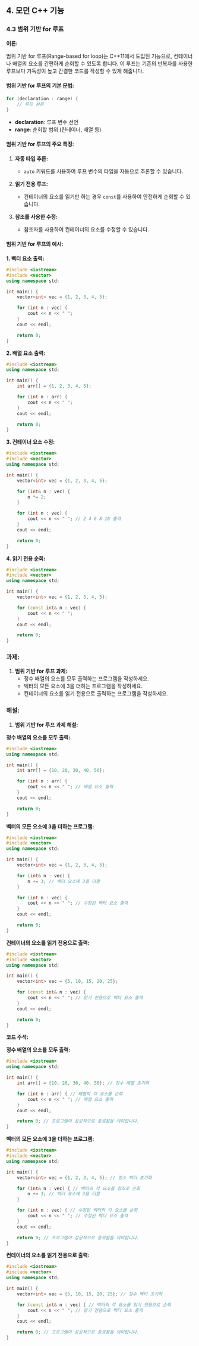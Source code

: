 ## 4. 모던 C++ 기능

### 4.3 범위 기반 for 루프

**이론:**

범위 기반 for 루프(Range-based for loop)는 C++11에서 도입된 기능으로, 컨테이너나 배열의 요소를 간편하게 순회할 수 있도록 합니다. 이 루프는 기존의 반복자를 사용한 루프보다 가독성이 높고 간결한 코드를 작성할 수 있게 해줍니다.

#### **범위 기반 for 루프의 기본 문법:**

```cpp
for (declaration : range) {
    // 루프 본문
}
```

- **declaration**: 루프 변수 선언
- **range**: 순회할 범위 (컨테이너, 배열 등)

#### **범위 기반 for 루프의 주요 특징:**

1. **자동 타입 추론:**
   - `auto` 키워드를 사용하여 루프 변수의 타입을 자동으로 추론할 수 있습니다.

2. **읽기 전용 루프:**
   - 컨테이너의 요소를 읽기만 하는 경우 `const`를 사용하여 안전하게 순회할 수 있습니다.

3. **참조를 사용한 수정:**
   - 참조자를 사용하여 컨테이너의 요소를 수정할 수 있습니다.

#### **범위 기반 for 루프의 예시:**

**1. 벡터 요소 출력:**

```cpp
#include <iostream>
#include <vector>
using namespace std;

int main() {
    vector<int> vec = {1, 2, 3, 4, 5};

    for (int n : vec) {
        cout << n << " ";
    }
    cout << endl;

    return 0;
}
```

**2. 배열 요소 출력:**

```cpp
#include <iostream>
using namespace std;

int main() {
    int arr[] = {1, 2, 3, 4, 5};

    for (int n : arr) {
        cout << n << " ";
    }
    cout << endl;

    return 0;
}
```

**3. 컨테이너 요소 수정:**

```cpp
#include <iostream>
#include <vector>
using namespace std;

int main() {
    vector<int> vec = {1, 2, 3, 4, 5};

    for (int& n : vec) {
        n *= 2;
    }

    for (int n : vec) {
        cout << n << " "; // 2 4 6 8 10 출력
    }
    cout << endl;

    return 0;
}
```

**4. 읽기 전용 순회:**

```cpp
#include <iostream>
#include <vector>
using namespace std;

int main() {
    vector<int> vec = {1, 2, 3, 4, 5};

    for (const int& n : vec) {
        cout << n << " ";
    }
    cout << endl;

    return 0;
}
```

### 과제:

1. **범위 기반 for 루프 과제:**
   - 정수 배열의 요소를 모두 출력하는 프로그램을 작성하세요.
   - 벡터의 모든 요소에 3을 더하는 프로그램을 작성하세요.
   - 컨테이너의 요소를 읽기 전용으로 출력하는 프로그램을 작성하세요.

### 해설:

1. **범위 기반 for 루프 과제 해설:**

**정수 배열의 요소를 모두 출력:**

```cpp
#include <iostream>
using namespace std;

int main() {
    int arr[] = {10, 20, 30, 40, 50};

    for (int n : arr) {
        cout << n << " "; // 배열 요소 출력
    }
    cout << endl;

    return 0;
}
```

**벡터의 모든 요소에 3을 더하는 프로그램:**

```cpp
#include <iostream>
#include <vector>
using namespace std;

int main() {
    vector<int> vec = {1, 2, 3, 4, 5};

    for (int& n : vec) {
        n += 3; // 벡터 요소에 3을 더함
    }

    for (int n : vec) {
        cout << n << " "; // 수정된 벡터 요소 출력
    }
    cout << endl;

    return 0;
}
```

**컨테이너의 요소를 읽기 전용으로 출력:**

```cpp
#include <iostream>
#include <vector>
using namespace std;

int main() {
    vector<int> vec = {5, 10, 15, 20, 25};

    for (const int& n : vec) {
        cout << n << " "; // 읽기 전용으로 벡터 요소 출력
    }
    cout << endl;

    return 0;
}
```

**코드 주석:**

**정수 배열의 요소를 모두 출력:**

```cpp
#include <iostream>
using namespace std;

int main() {
    int arr[] = {10, 20, 30, 40, 50}; // 정수 배열 초기화

    for (int n : arr) { // 배열의 각 요소를 순회
        cout << n << " "; // 배열 요소 출력
    }
    cout << endl;

    return 0; // 프로그램이 성공적으로 종료됨을 의미합니다.
}
```

**벡터의 모든 요소에 3을 더하는 프로그램:**

```cpp
#include <iostream>
#include <vector>
using namespace std;

int main() {
    vector<int> vec = {1, 2, 3, 4, 5}; // 정수 벡터 초기화

    for (int& n : vec) { // 벡터의 각 요소를 참조로 순회
        n += 3; // 벡터 요소에 3을 더함
    }

    for (int n : vec) { // 수정된 벡터의 각 요소를 순회
        cout << n << " "; // 수정된 벡터 요소 출력
    }
    cout << endl;

    return 0; // 프로그램이 성공적으로 종료됨을 의미합니다.
}
```

**컨테이너의 요소를 읽기 전용으로 출력:**

```cpp
#include <iostream>
#include <vector>
using namespace std;

int main() {
    vector<int> vec = {5, 10, 15, 20, 25}; // 정수 벡터 초기화

    for (const int& n : vec) { // 벡터의 각 요소를 읽기 전용으로 순회
        cout << n << " "; // 읽기 전용으로 벡터 요소 출력
    }
    cout << endl;

    return 0; // 프로그램이 성공적으로 종료됨을 의미합니다.
}
```
